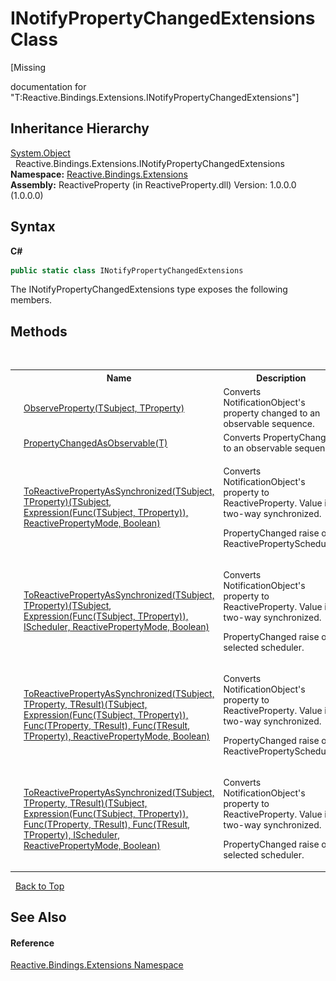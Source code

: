 # INotifyPropertyChangedExtensions Class
 

\[Missing <summary> documentation for "T:Reactive.Bindings.Extensions.INotifyPropertyChangedExtensions"\]


## Inheritance Hierarchy
<a href="http://msdn2.microsoft.com/en-us/library/e5kfa45b" target="_blank">System.Object</a><br />&nbsp;&nbsp;Reactive.Bindings.Extensions.INotifyPropertyChangedExtensions<br />
**Namespace:**&nbsp;<a href="a9fb9c90-d2dd-7420-ec9a-3084892a7996">Reactive.Bindings.Extensions</a><br />**Assembly:**&nbsp;ReactiveProperty (in ReactiveProperty.dll) Version: 1.0.0.0 (1.0.0.0)

## Syntax

**C#**<br />
``` C#
public static class INotifyPropertyChangedExtensions
```

The INotifyPropertyChangedExtensions type exposes the following members.


## Methods
&nbsp;<table><tr><th></th><th>Name</th><th>Description</th></tr><tr><td>![Public method](media/pubmethod.gif "Public method")![Static member](media/static.gif "Static member")</td><td><a href="35321e90-cf9b-43bd-45ff-9b99af838bce">ObserveProperty(TSubject, TProperty)</a></td><td>
Converts NotificationObject's property changed to an observable sequence.</td></tr><tr><td>![Public method](media/pubmethod.gif "Public method")![Static member](media/static.gif "Static member")</td><td><a href="27e0902c-39eb-d749-8ae1-ae8554a854aa">PropertyChangedAsObservable(T)</a></td><td>
Converts PropertyChanged to an observable sequence.</td></tr><tr><td>![Public method](media/pubmethod.gif "Public method")![Static member](media/static.gif "Static member")</td><td><a href="e8b566dd-868d-6449-fc84-c7bd58171038">ToReactivePropertyAsSynchronized(TSubject, TProperty)(TSubject, Expression(Func(TSubject, TProperty)), ReactivePropertyMode, Boolean)</a></td><td>

Converts NotificationObject's property to ReactiveProperty. Value is two-way synchronized.

PropertyChanged raise on ReactivePropertyScheduler.</td></tr><tr><td>![Public method](media/pubmethod.gif "Public method")![Static member](media/static.gif "Static member")</td><td><a href="8ab2ea47-fe32-2c60-eea2-82106f05816a">ToReactivePropertyAsSynchronized(TSubject, TProperty)(TSubject, Expression(Func(TSubject, TProperty)), IScheduler, ReactivePropertyMode, Boolean)</a></td><td>

Converts NotificationObject's property to ReactiveProperty. Value is two-way synchronized.

PropertyChanged raise on selected scheduler.</td></tr><tr><td>![Public method](media/pubmethod.gif "Public method")![Static member](media/static.gif "Static member")</td><td><a href="312c340f-f0db-9c47-491d-cb83d706f435">ToReactivePropertyAsSynchronized(TSubject, TProperty, TResult)(TSubject, Expression(Func(TSubject, TProperty)), Func(TProperty, TResult), Func(TResult, TProperty), ReactivePropertyMode, Boolean)</a></td><td>

Converts NotificationObject's property to ReactiveProperty. Value is two-way synchronized.

PropertyChanged raise on ReactivePropertyScheduler.</td></tr><tr><td>![Public method](media/pubmethod.gif "Public method")![Static member](media/static.gif "Static member")</td><td><a href="87059080-e24b-2a3e-4803-9d9bf86ade7f">ToReactivePropertyAsSynchronized(TSubject, TProperty, TResult)(TSubject, Expression(Func(TSubject, TProperty)), Func(TProperty, TResult), Func(TResult, TProperty), IScheduler, ReactivePropertyMode, Boolean)</a></td><td>

Converts NotificationObject's property to ReactiveProperty. Value is two-way synchronized.

PropertyChanged raise on selected scheduler.</td></tr></table>&nbsp;
<a href="#inotifypropertychangedextensions-class">Back to Top</a>

## See Also


#### Reference
<a href="a9fb9c90-d2dd-7420-ec9a-3084892a7996">Reactive.Bindings.Extensions Namespace</a><br />